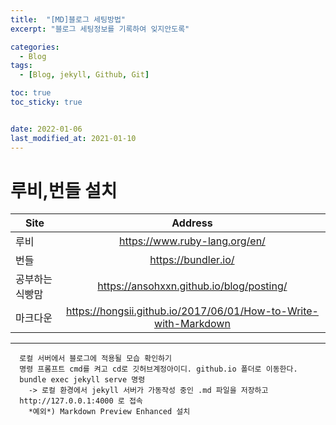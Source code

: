 ```yaml
---
title:  "[MD]블로그 세팅방법"
excerpt: "블로그 세팅정보를 기록하여 잊지안도록" 

categories:
  - Blog
tags:
  - [Blog, jekyll, Github, Git]

toc: true
toc_sticky: true


date: 2022-01-06
last_modified_at: 2021-01-10
---
```

# 루비,번들 설치

|Site|Address|
|---|:---:|
|루비|https://www.ruby-lang.org/en/|
|번들|https://bundler.io/|
|공부하는 식빵맘|https://ansohxxn.github.io/blog/posting/|
|마크다운|https://hongsii.github.io/2017/06/01/How-to-Write-with-Markdown|

---
``` 
  로컬 서버에서 블로그에 적용될 모습 확인하기
  명령 프롬프트 cmd를 켜고 cd로 깃허브계정아이디. github.io 폴더로 이동한다.  
  bundle exec jekyll serve 명령
    -> 로컬 환경에서 jekyll 서버가 가동작성 중인 .md 파일을 저장하고  
  http://127.0.0.1:4000 로 접속    
    *예외*) Markdown Preview Enhanced 설치
```

    


